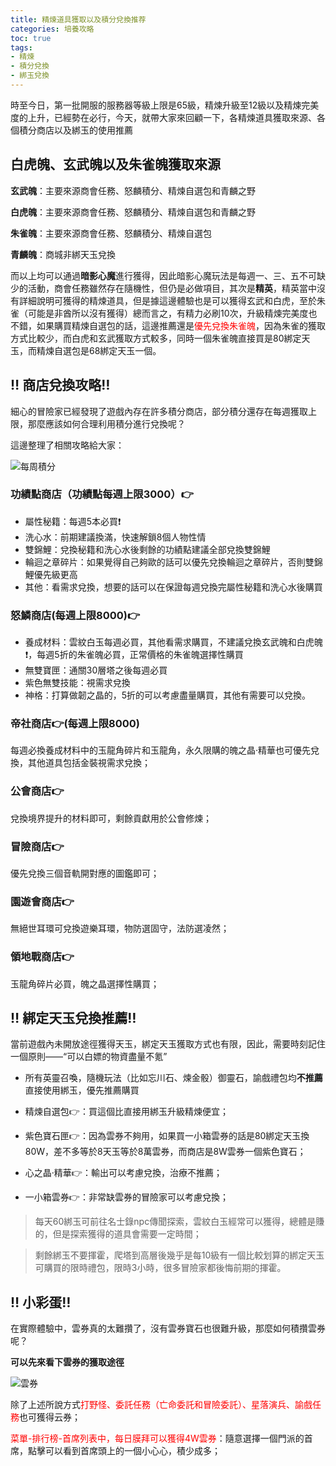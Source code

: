 ```yaml
---
title: 精煉道具獲取以及積分兌換推荐
categories: 培養攻略
toc: true
tags:
- 精煉
- 積分兌換
- 綁玉兌換
---
```

時至今日，第一批開服的服務器等級上限是65級，精煉升級至12級以及精煉完美度的上升，已經勢在必行，今天，就帶大家來回顧一下，各精煉道具獲取來源、各個積分商店以及綁玉的使用推薦 <!--more-->

## 白虎魄、玄武魄以及朱雀魄獲取來源

**玄武魄**：主要來源商會任務、怒麟積分、精煉自選包和青麟之野

**白虎魄**：主要來源商會任務、怒麟積分、精煉自選包和青麟之野

**朱雀魄**：主要來源商會任務、怒麟積分、精煉自選包

**青麟魄**：商城非綁天玉兌換

而以上均可以通過**暗影心魔**進行獲得，因此暗影心魔玩法是每週一、三、五不可缺少的活動，商會任務雖然存在隨機性，但仍是必做項目，其次是**精英**，精英當中沒有詳細說明可獲得的精煉道具，但是據這邊體驗也是可以獲得玄武和白虎，至於朱雀（可能是非酋所以沒有獲得）總而言之，有精力必刷10次，升級精煉完美度也不錯，如果購買精煉自選包的話，這邊推薦還是<font color="red" >優先兌換朱雀魄</font>，因為朱雀的獲取方式比較少，而白虎和玄武獲取方式較多，同時一個朱雀魄直接買是80綁定天玉，而精煉自選包是68綁定天玉一個。

## ‼ ️商店兌換攻略‼ ️

細心的冒險家已經發現了遊戲內存在許多積分商店，部分積分還存在每週獲取上限，那麼應該如何合理利用積分進行兌換呢？

這邊整理了相關攻略給大家：

![每周積分](https://i.imgur.com/juyZPQ0.png)

### 功績點商店（功績點每週上限3000）👉

+ 屬性秘籍：每週5本必買❗
+ 洗心水：前期建議換滿，快速解鎖8個人物性情
+ 雙錦鯉：兌換秘籍和洗心水後剩餘的功績點建議全部兌換雙錦鯉
+ 輪迴之章碎片：如果覺得自己夠歐的話可以優先兌換輪迴之章碎片，否則雙錦鯉優先級更高
+ 其他：看需求兌換，想要的話可以在保證每週兌換完屬性秘籍和洗心水後購買
  
### 怒鱗商店(每週上限8000)👉

+ 養成材料：雲紋白玉每週必買，其他看需求購買，不建議兌換玄武魄和白虎魄❗，每週5折的朱雀魄必買，正常價格的朱雀魄選擇性購買
+ 無雙寶匣：通關30層塔之後每週必買
+ 紫色無雙技能：視需求兌換
+ 神格：打算做韌之晶的，5折的可以考慮盡量購買，其他有需要可以兌換。
  
### 帝社商店👉(每週上限8000)

每週必換養成材料中的玉龍角碎片和玉龍角，永久限購的魄之晶·精華也可優先兌換，其他道具包括金裝視需求兌換；

### 公會商店👉

兌換境界提升的材料即可，剩餘貢獻用於公會修煉；

### 冒險商店👉

優先兌換三個音軌開對應的圖鑑即可；

### 園遊會商店👉

無絕世耳環可兌換遊樂耳環，物防選固守，法防選凌然；

### 領地戰商店👉

玉龍角碎片必買，魄之晶選擇性購買；


## ‼ ️綁定天玉兌換推薦‼ ️

當前遊戲內未開放途徑獲得天玉，綁定天玉獲取方式也有限，因此，需要時刻記住一個原則——“可以白嫖的物資盡量不氪”

+ 所有英靈召喚，隨機玩法（比如忘川石、煉金骰）御靈石，諭戲禮包均**不推薦**直接使用綁玉，優先推薦購買

+ 精煉自選包👉：買這個比直接用綁玉升級精煉便宜；

+ 紫色寶石匣👉：因為雲券不夠用，如果買一小箱雲券的話是80綁定天玉換80W，差不多等於8天玉等於8萬雲券，而商店是8W雲券一個紫色寶石；

+ 心之晶·精華👉：輸出可以考慮兌換，治療不推薦；

+ 一小箱雲券👉：非常缺雲券的冒險家可以考慮兌換；

>每天60綁玉可前往名士錄npc傳聞探索，雲紋白玉經常可以獲得，總體是賺的，但是探索獲得的道具會需要一定時間；

>剩餘綁玉不要揮霍，爬塔到高層後幾乎是每10級有一個比較划算的綁定天玉可購買的限時禮包，限時3小時，很多冒險家都後悔前期的揮霍。

## ‼ ️小彩蛋‼ ️

在實際體驗中，雲券真的太難攢了，沒有雲券寶石也很難升級，那麼如何積攢雲券呢？

**可以先來看下雲券的獲取途徑**

![雲券](http://i.17173cdn.com/2fhnvk/YWxqaGBf/cms3/oCgoWwboDaAAjBk.png!a-3-540x.png)

除了上述所說方式<font color="red" >打野怪、委託任務（亡命委託和冒險委託）、星落演兵、諭戲任務</font>也可獲得云券；

<font color="red" >菜單-排行榜-首席列表中，每日膜拜可以獲得4W雲券</font>：隨意選擇一個門派的首席，點擊可以看到首席頭上的一個小心心，積少成多；
